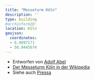 ```yaml
---
title: "Messeturm Köln"
description: ''
type: building
#archinformID:
location: Köln
geojson:
  coordinates:
  - 6.9697171
  - 50.9445674
---
```


* Entworfen von [Adolf Abel](/tags/Adolf-Abel)
* [Der Messeturm Köln in der Wikipedia](https://de.wikipedia.org/wiki/Messeturm_K%C3%B6ln)
* Siehe auch [Pressa](/tags/Pressa)
